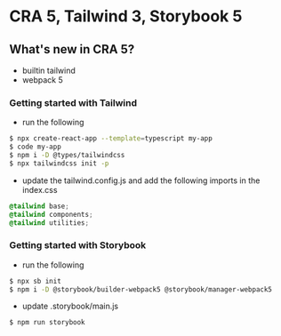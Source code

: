 # CRA 5, Tailwind 3, Storybook 5

## What's new in CRA 5?

- builtin tailwind
- webpack 5

### Getting started with Tailwind

- run the following

```bash
$ npx create-react-app --template=typescript my-app
$ code my-app
$ npm i -D @types/tailwindcss
$ npx tailwindcss init -p
```

- update the tailwind.config.js and add the following imports in the index.css

```css
@tailwind base;
@tailwind components;
@tailwind utilities;
```

### Getting started with Storybook

- run the following

```bash
$ npx sb init
$ npm i -D @storybook/builder-webpack5 @storybook/manager-webpack5
```

- update .storybook/main.js

```bash
$ npm run storybook
```
